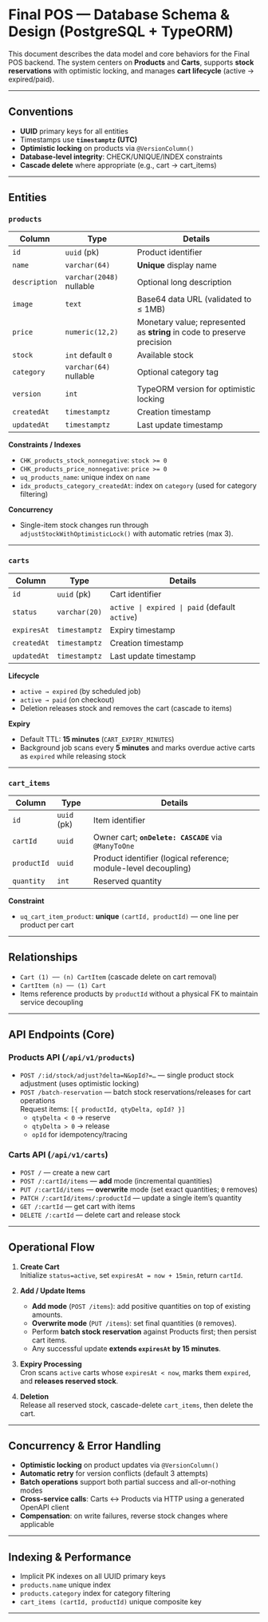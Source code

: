 # Final POS — Database Schema & Design (PostgreSQL + TypeORM)

This document describes the data model and core behaviors for the Final POS backend. The system centers on **Products** and **Carts**, supports **stock reservations** with optimistic locking, and manages **cart lifecycle** (active → expired/paid).

---

## Conventions

- **UUID** primary keys for all entities  
- Timestamps use **`timestamptz` (UTC)**  
- **Optimistic locking** on products via `@VersionColumn()`  
- **Database-level integrity**: CHECK/UNIQUE/INDEX constraints  
- **Cascade delete** where appropriate (e.g., cart → cart_items)

---

## Entities

### `products`

| Column       | Type                    | Details                                                                 |
|--------------|-------------------------|-------------------------------------------------------------------------|
| `id`         | `uuid` (pk)             | Product identifier                                                      |
| `name`       | `varchar(64)`           | **Unique** display name                                                 |
| `description`| `varchar(2048)` nullable| Optional long description                                               |
| `image`      | `text`                  | Base64 data URL (validated to ≤ 1MB)                                    |
| `price`      | `numeric(12,2)`         | Monetary value; represented as **string** in code to preserve precision |
| `stock`      | `int` default `0`       | Available stock                                                         |
| `category`   | `varchar(64)` nullable  | Optional category tag                                                   |
| `version`    | `int`                   | TypeORM version for optimistic locking                                  |
| `createdAt`  | `timestamptz`           | Creation timestamp                                                      |
| `updatedAt`  | `timestamptz`           | Last update timestamp                                                   |

**Constraints / Indexes**
- `CHK_products_stock_nonnegative`: `stock >= 0`
- `CHK_products_price_nonnegative`: `price >= 0`
- `uq_products_name`: unique index on `name`
- `idx_products_category_createdAt`: index on `category` (used for category filtering)

**Concurrency**
- Single-item stock changes run through `adjustStockWithOptimisticLock()` with automatic retries (max 3).

---

### `carts`

| Column      | Type              | Details                                           |
|-------------|-------------------|---------------------------------------------------|
| `id`        | `uuid` (pk)       | Cart identifier                                   |
| `status`    | `varchar(20)`     | `active \| expired \| paid` (default `active`)    |
| `expiresAt` | `timestamptz`     | Expiry timestamp                                  |
| `createdAt` | `timestamptz`     | Creation timestamp                                |
| `updatedAt` | `timestamptz`     | Last update timestamp                             |

**Lifecycle**
- `active → expired` (by scheduled job)  
- `active → paid` (on checkout)  
- Deletion releases stock and removes the cart (cascade to items)

**Expiry**
- Default TTL: **15 minutes** (`CART_EXPIRY_MINUTES`)  
- Background job scans every **5 minutes** and marks overdue active carts as `expired` while releasing stock

---

### `cart_items`

| Column      | Type          | Details                                                                 |
|-------------|---------------|-------------------------------------------------------------------------|
| `id`        | `uuid` (pk)   | Item identifier                                                         |
| `cartId`    | `uuid`        | Owner cart; **`onDelete: CASCADE`** via `@ManyToOne`                    |
| `productId` | `uuid`        | Product identifier (logical reference; module-level decoupling)         |
| `quantity`  | `int`         | Reserved quantity                                                       |

**Constraint**
- `uq_cart_item_product`: **unique** `(cartId, productId)` — one line per product per cart

---

## Relationships

- `Cart (1) ── (n) CartItem` (cascade delete on cart removal)
- `CartItem (n) ── (1) Cart`
- Items reference products by `productId` without a physical FK to maintain service decoupling

---

## API Endpoints (Core)

### Products API (`/api/v1/products`)
- `POST /:id/stock/adjust?delta=N&opId?=…` — single product stock adjustment (uses optimistic locking)
- `POST /batch-reservation` — batch stock reservations/releases for cart operations  
  Request items: `[{ productId, qtyDelta, opId? }]`  
  - `qtyDelta < 0` → reserve
  - `qtyDelta > 0` → release  
  - `opId` for idempotency/tracing

### Carts API (`/api/v1/carts`)
- `POST /` — create a new cart
- `POST /:cartId/items` — **add** mode (incremental quantities)
- `PUT /:cartId/items` — **overwrite** mode (set exact quantities; `0` removes)
- `PATCH /:cartId/items/:productId` — update a single item’s quantity
- `GET /:cartId` — get cart with items
- `DELETE /:cartId` — delete cart and release stock

---

## Operational Flow

1. **Create Cart**  
   Initialize `status=active`, set `expiresAt = now + 15min`, return `cartId`.

2. **Add / Update Items**  
   - **Add mode** (`POST /items`): add positive quantities on top of existing amounts.  
   - **Overwrite mode** (`PUT /items`): set final quantities (`0` removes).  
   - Perform **batch stock reservation** against Products first; then persist cart items.  
   - Any successful update **extends `expiresAt` by 15 minutes**.

3. **Expiry Processing**  
   Cron scans `active` carts whose `expiresAt < now`, marks them `expired`, and **releases reserved stock**.

4. **Deletion**  
   Release all reserved stock, cascade-delete `cart_items`, then delete the cart.

---

## Concurrency & Error Handling

- **Optimistic locking** on product updates via `@VersionColumn()`  
- **Automatic retry** for version conflicts (default 3 attempts)  
- **Batch operations** support both partial success and all-or-nothing modes  
- **Cross-service calls**: Carts ↔ Products via HTTP using a generated OpenAPI client  
- **Compensation**: on write failures, reverse stock changes where applicable

---

## Indexing & Performance

- Implicit PK indexes on all UUID primary keys  
- `products.name` unique index  
- `products.category` index for category filtering  
- `cart_items (cartId, productId)` unique composite key

---